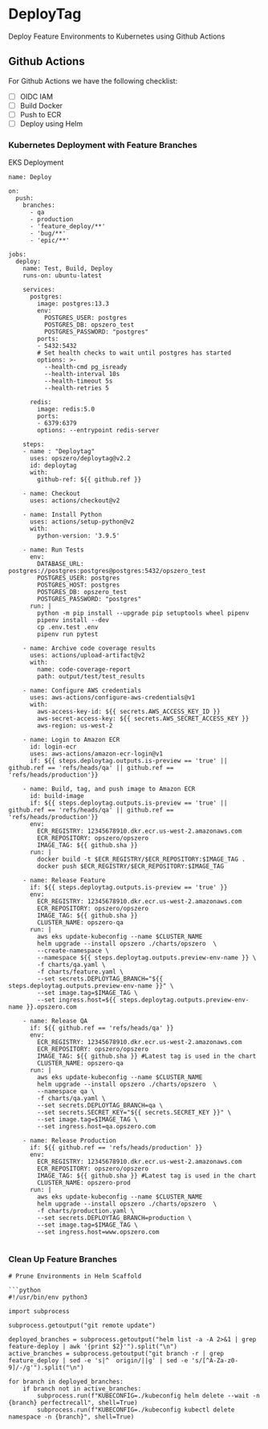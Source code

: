 # DeployTag

Deploy Feature Environments to Kubernetes using Github Actions


## Github Actions

For Github Actions we have the following checklist:

 - [ ] OIDC IAM
 - [ ] Build Docker
 - [ ] Push to ECR
 - [ ] Deploy using Helm

### Kubernetes Deployment with Feature Branches

EKS Deployment

```
name: Deploy

on:
  push:
    branches:
      - qa
      - production
      - 'feature_deploy/**'
      - 'bug/**'
      - 'epic/**'

jobs:
  deploy:
    name: Test, Build, Deploy
    runs-on: ubuntu-latest

    services:
      postgres:
        image: postgres:13.3
        env:
          POSTGRES_USER: postgres
          POSTGRES_DB: opszero_test
          POSTGRES_PASSWORD: "postgres"
        ports:
        - 5432:5432
        # Set health checks to wait until postgres has started
        options: >-
          --health-cmd pg_isready
          --health-interval 10s
          --health-timeout 5s
          --health-retries 5

      redis:
        image: redis:5.0
        ports:
        - 6379:6379
        options: --entrypoint redis-server

    steps:
    - name : "Deploytag"
      uses: opszero/deploytag@v2.2
      id: deploytag
      with:
        github-ref: ${{ github.ref }}

    - name: Checkout
      uses: actions/checkout@v2

    - name: Install Python
      uses: actions/setup-python@v2
      with:
        python-version: '3.9.5'

    - name: Run Tests
      env:
        DATABASE_URL: postgres://postgres:postgres@postgres:5432/opszero_test
        POSTGRES_USER: postgres
        POSTGRES_HOST: postgres
        POSTGRES_DB: opszero_test
        POSTGRES_PASSWORD: "postgres"
      run: |
        python -m pip install --upgrade pip setuptools wheel pipenv
        pipenv install --dev
        cp .env.test .env
        pipenv run pytest

    - name: Archive code coverage results
      uses: actions/upload-artifact@v2
      with:
        name: code-coverage-report
        path: output/test/test_results

    - name: Configure AWS credentials
      uses: aws-actions/configure-aws-credentials@v1
      with:
        aws-access-key-id: ${{ secrets.AWS_ACCESS_KEY_ID }}
        aws-secret-access-key: ${{ secrets.AWS_SECRET_ACCESS_KEY }}
        aws-region: us-west-2

    - name: Login to Amazon ECR
      id: login-ecr
      uses: aws-actions/amazon-ecr-login@v1
      if: ${{ steps.deploytag.outputs.is-preview == 'true' || github.ref == 'refs/heads/qa' || github.ref == 'refs/heads/production'}}

    - name: Build, tag, and push image to Amazon ECR
      id: build-image
      if: ${{ steps.deploytag.outputs.is-preview == 'true' || github.ref == 'refs/heads/qa' || github.ref == 'refs/heads/production'}}
      env:
        ECR_REGISTRY: 12345678910.dkr.ecr.us-west-2.amazonaws.com
        ECR_REPOSITORY: opszero/opszero
        IMAGE_TAG: ${{ github.sha }}
      run: |
        docker build -t $ECR_REGISTRY/$ECR_REPOSITORY:$IMAGE_TAG .
        docker push $ECR_REGISTRY/$ECR_REPOSITORY:$IMAGE_TAG

    - name: Release Feature
      if: ${{ steps.deploytag.outputs.is-preview == 'true' }}
      env:
        ECR_REGISTRY: 12345678910.dkr.ecr.us-west-2.amazonaws.com
        ECR_REPOSITORY: opszero/opszero
        IMAGE_TAG: ${{ github.sha }}
        CLUSTER_NAME: opszero-qa
      run: |
        aws eks update-kubeconfig --name $CLUSTER_NAME
        helm upgrade --install opszero ./charts/opszero  \
        --create-namespace \
        --namespace ${{ steps.deploytag.outputs.preview-env-name }} \
        -f charts/qa.yaml \
        -f charts/feature.yaml \
        --set secrets.DEPLOYTAG_BRANCH="${{ steps.deploytag.outputs.preview-env-name }}" \
        --set image.tag=$IMAGE_TAG \
        --set ingress.host=${{ steps.deploytag.outputs.preview-env-name }}.opszero.com

    - name: Release QA
      if: ${{ github.ref == 'refs/heads/qa' }}
      env:
        ECR_REGISTRY: 12345678910.dkr.ecr.us-west-2.amazonaws.com
        ECR_REPOSITORY: opszero/opszero
        IMAGE_TAG: ${{ github.sha }} #Latest tag is used in the chart
        CLUSTER_NAME: opszero-qa
      run: |
        aws eks update-kubeconfig --name $CLUSTER_NAME
        helm upgrade --install opszero ./charts/opszero  \
        --namespace qa \
        -f charts/qa.yaml \
        --set secrets.DEPLOYTAG_BRANCH=qa \
        --set secrets.SECRET_KEY="${{ secrets.SECRET_KEY }}" \
        --set image.tag=$IMAGE_TAG \
        --set ingress.host=qa.opszero.com

    - name: Release Production
      if: ${{ github.ref == 'refs/heads/production' }}
      env:
        ECR_REGISTRY: 12345678910.dkr.ecr.us-west-2.amazonaws.com
        ECR_REPOSITORY: opszero/opszero
        IMAGE_TAG: ${{ github.sha }} #Latest tag is used in the chart
        CLUSTER_NAME: opszero-prod
      run: |
        aws eks update-kubeconfig --name $CLUSTER_NAME
        helm upgrade --install opszero ./charts/opszero  \
        -f charts/production.yaml \
        --set secrets.DEPLOYTAG_BRANCH=production \
        --set image.tag=$IMAGE_TAG \
        --set ingress.host=www.opszero.com


```

### Clean Up Feature Branches

```
# Prune Environments in Helm Scaffold

```python
#!/usr/bin/env python3

import subprocess

subprocess.getoutput("git remote update")

deployed_branches = subprocess.getoutput("helm list -a -A 2>&1 | grep feature-deploy | awk '{print $2}'").split("\n")
active_branches = subprocess.getoutput("git branch -r | grep feature_deploy | sed -e 's|^  origin/||g' | sed -e 's/[^A-Za-z0-9]/-/g'").split("\n")

for branch in deployed_branches:
    if branch not in active_branches:
        subprocess.run(f"KUBECONFIG=./kubeconfig helm delete --wait -n {branch} perfectrecall", shell=True)
        subprocess.run(f"KUBECONFIG=./kubeconfig kubectl delete namespace -n {branch}", shell=True)
```
```

